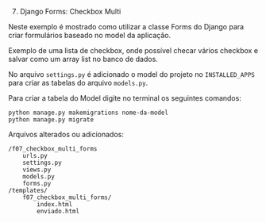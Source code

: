 07. Django Forms: Checkbox Multi

Neste exemplo é mostrado como utilizar a classe Forms do Django para criar formulários baseado no model da aplicação.

Exemplo de uma lista de checkbox, onde possível checar vários checkbox e salvar como um array list no banco de dados.

No arquivo `settings.py` é adicionado o model do projeto no `INSTALLED_APPS` para criar as tabelas do arquivo `models.py`.

Para criar a tabela do Model digite no terminal os seguintes comandos:

    python manage.py makemigrations nome-da-model
    python manage.py migrate


Arquivos alterados ou adicionados:

    /f07_checkbox_multi_forms
        urls.py
        settings.py
        views.py
        models.py
        forms.py
    /templates/
        f07_checkbox_multi_forms/
            index.html
            enviado.html